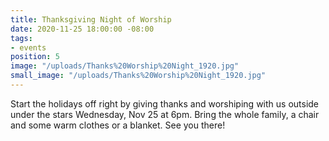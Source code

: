 ```yaml
---
title: Thanksgiving Night of Worship
date: 2020-11-25 18:00:00 -08:00
tags:
- events
position: 5
image: "/uploads/Thanks%20Worship%20Night_1920.jpg"
small_image: "/uploads/Thanks%20Worship%20Night_1920.jpg"
---
```


Start the holidays off right by giving thanks and worshiping with us outside under the stars Wednesday, Nov 25 at 6pm. Bring the whole family, a chair and some warm clothes or a blanket. See you there!